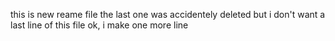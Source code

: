 this is new reame file
the last one was accidentely deleted
but i don't want a last line of this file
ok, i make one more line

